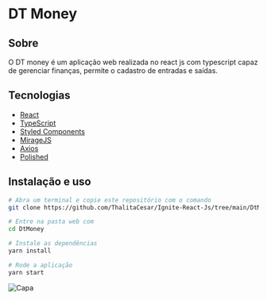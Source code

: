 # DT Money 

## Sobre
O DT money é um aplicação web realizada no react js com typescript capaz de gerenciar finanças, permite o cadastro de entradas e saídas. 

## Tecnologias

- [React](https://reactjs.org/)
- [TypeScript](https://www.typescriptlang.org/)
- [Styled Components](https://styled-components.com/)
- [MirageJS](https://miragejs.com/)
- [Axios](https://github.com/axios/axios)
- [Polished](https://polished.js.org/)


## Instalação e uso

```bash
# Abra um terminal e copie este repositório com o comando
git clone https://github.com/ThalitaCesar/Ignite-React-Js/tree/main/DtMoney

# Entre na pasta web com 
cd DtMoney

# Instale as dependências
yarn install

# Rode a aplicação
yarn start
```


![Capa](https://user-images.githubusercontent.com/83131771/186640759-122bc5d9-dea3-4ca1-8e86-97937e20eb6d.png)



